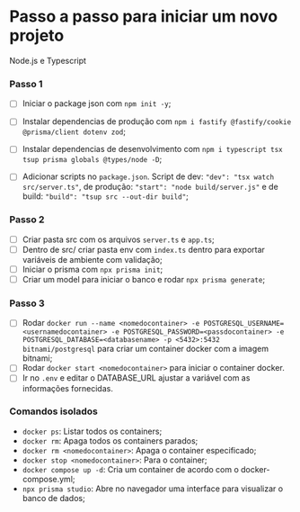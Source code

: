 # Passo a passo para iniciar um novo projeto

Node.js e Typescript

### Passo 1
 - [ ] Iniciar o package json com `npm init -y`;
 - [ ] Instalar dependencias de produção com `npm i fastify @fastify/cookie @prisma/client dotenv zod`;
 - [ ] Instalar dependencias de desenvolvimento com `npm i typescript tsx tsup prisma globals @types/node -D`;
 - [ ] Adicionar scripts no `package.json`. Script de dev: `"dev": "tsx watch src/server.ts"`, de produção: `"start": "node build/server.js"` e de build: `"build": "tsup src --out-dir build"`;
    

 ### Passo 2
 - [ ] Criar pasta src com os arquivos `server.ts` e `app.ts`;
 - [ ] Dentro de src/ criar pasta env com `index.ts` dentro para exportar variáveis de ambiente com validação;
 - [ ] Iniciar o prisma com `npx prisma init`;
 - [ ] Criar um model para iniciar o banco e rodar `npx prisma generate`;

 ### Passo 3
 - [ ] Rodar `docker run --name <nomedocontainer> -e POSTGRESQL_USERNAME=<usernamedocontainer> -e POSTGRESQL_PASSWORD=<passdocontainer> -e POSTGRESQL_DATABASE=<databasename> -p <5432>:5432 bitnami/postgresql` para criar um container docker com a imagem bitnami;
 - [ ] Rodar `docker start <nomedocontainer>` para iniciar o container docker.
 - [ ] Ir no `.env` e editar o DATABASE_URL ajustar a variável com as informações fornecidas.

 ### Comandos isolados

 - `docker ps`: Listar todos os containers;
 - `docker rm`: Apaga todos os containers parados;
 - `docker rm <nomedocontainer>`: Apaga o container especificado;
 - `docker stop <nomedocontainer>`: Para o container;
 - `docker compose up -d`: Cria um container de acordo com o docker-compose.yml;
 - `npx prisma studio`: Abre no navegador uma interface para visualizar o banco de dados; 
